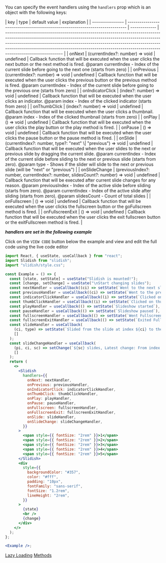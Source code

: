 You can specify the event handlers using the `handlers` prop which is an object with the following keys:

<div style="overflow-x: auto;">
| key              | type                                                                          | default value | explanation                                                                                                                                                                                                                                                                                                                                           |
| ---------------- | ----------------------------------------------------------------------------- | ------------- | ----------------------------------------------------------------------------------------------------------------------------------------------------------------------------------------------------------------------------------------------------------------------------------------------------------------------------------------------------- |
| onNext           | (currentIndex?: number) => void                                               | undefined     | Callback function that will be executed when the user clicks the next button or the next method is fired. @param currentIndex - Index of the current slide before going to the next one (starts from zero)                                                                                                                                            |
| onPrevious       | (currentIndex?: number) => void                                               | undefined     | Callback function that will be executed when the user clicks the previous button or the previous method is fired. @param currentIndex - Index of the current slide before going to the previous one (starts from zero)                                                                                                                                |
| onIndicatorClick | (index?: number) => void                                                      | undefined     | Callback function that will be executed when the user clicks an indicator. @param index - Index of the clicked indicator (starts from zero)                                                                                                                                                                                                           |
| onThumbClick     | (index?: number) => void                                                      | undefined     | Callback function that will be executed when the user clicks a thumbnail. @param index - Index of the clicked thumbnail (starts from zero)                                                                                                                                                                                                            |
| onPlay           | () => void                                                                    | undefined     | Callback function that will be executed when the user clicks the play button or the play method is fired.                                                                                                                                                                                                                                             |
| onPause          | () => void                                                                    | undefined     | Callback function that will be executed when the user clicks the pause button or the pause method is fired.                                                                                                                                                                                                                                           |
| onSlide          | (currentIndex?: number, type?: "next" \| "previous") => void                  | undefined     | Callback function that will be executed when the user slides to the next or previous slide by dragging the current slide. @param currentIndex - Index of the current slide before sliding to the next or previous slide (starts from zero). @param type - Shows if the slider will slide to the next or previous slide (will be "next" or "previous") |
| onSlideChange    | (previousIndex?: number, currentIndex?: number, slidesCount?: number) => void | undefined     | Callback function that will be executed after current slide changes for any reason. @param previousIndex - Index of the active slide before sliding (starts from zero). @param currentIndex - Index of the active slide after sliding (starts from zero). @param slidesCount - Count of total slides                                                  |
| onFullscreen     | () => void                                                                    | undefined     | Callback function that will be executed when the user clicks the fullscreen button or the goFullscreen method is fired.                                                                                                                                                                                                                               |
| onFullscreenExit | () => void                                                                    | undefined     | Callback function that will be executed when the user clicks the exit fullscreen button or the exitFullscreen method is fired.                                                                                                                                                                                                                        |
</div>

**_handlers are set in the following example_**

Click on the `VIEW CODE` button below the example and view and edit the full code using the live code editor

```jsx
import React, { useState, useCallback } from "react";
import Slidish from "slidish";
import "slidish/style.css";

const Example = () => {
  const [state, setState] = useState("Slidish is mounted!");
  const [change, setChange] = useState("\nStart changing slides");
  const nextHandler = useCallback((ci) => setState(`Went to the next slide from the slide at index ${ci}`), []);
  const previousHandler = useCallback((ci) => setState(`Went to the previous slide from the slide at index ${ci}`), []);
  const indicatorClickHandler = useCallback((i) => setState(`Clicked on indicator at index ${i}`), []);
  const thumbClickHandler = useCallback((i) => setState(`Clicked on thumb at index ${i}`), []);
  const playHandler = useCallback(() => setState(`Slideshow started`), []);
  const pauseHandler = useCallback(() => setState(`Slideshow paused`), []);
  const fullscreenHandler = useCallback(() => setState(`Went Fullscreen`), []);
  const fullscreenExitHandler = useCallback(() => setState(`Exited Fullscreen`), []);
  const slideHandler = useCallback(
    (ci, type) => setState(`Slided from the slide at index ${ci} to the ${type} slide`),
    []
  );
  const slideChangeHandler = useCallback(
    (pi, ci, sc) => setChange(`${sc} slides, Latest change: From index ${pi} to index ${ci}`),
    []
  );
  return (
    <>
      <Slidish
        handlers={{
          onNext: nextHandler,
          onPrevious: previousHandler,
          onIndicatorClick: indicatorClickHandler,
          onThumbClick: thumbClickHandler,
          onPlay: playHandler,
          onPause: pauseHandler,
          onFullscreen: fullscreenHandler,
          onFullscreenExit: fullscreenExitHandler,
          onSlide: slideHandler,
          onSlideChange: slideChangeHandler,
        }}
      >
        <span style={{ fontSize: "2rem" }}>1</span>
        <span style={{ fontSize: "2rem" }}>2</span>
        <span style={{ fontSize: "2rem" }}>3</span>
        <span style={{ fontSize: "2rem" }}>4</span>
        <span style={{ fontSize: "2rem" }}>5</span>
      </Slidish>
      <div
        style={{
          backgroundColor: "#357",
          color: "#fff",
          padding: "10px",
          fontFamily: "sans-serif",
          fontSize: "1.2rem",
          lineHeight: "2rem",
        }}
      >
        {state}
        <br />
        {change}
      </div>
    </>
  );
};

<Example />;
```

<a class="previous-section" href="#/Documentation/Lazy%20Loading">Lazy Loading</a>
<a class="next-section" href="#/Documentation/Methods">Methods</a>

